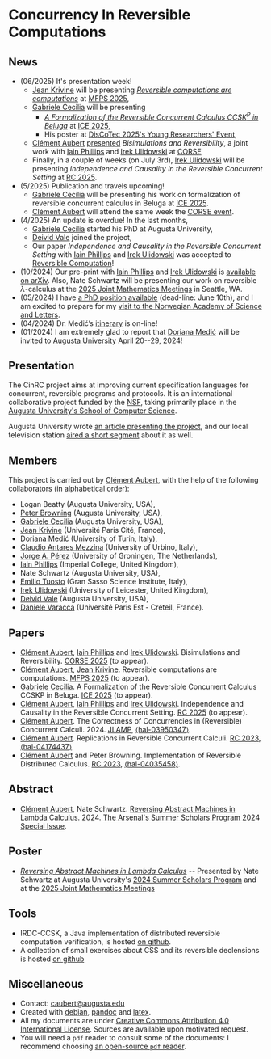# Concurrency In Reversible Computations

<!--
☛☛ [The project is currently actively looking for candidates for post-doc and PhD positions](https://spots.augusta.edu/caubert/research/cinrc/phd_ad.html).☚☚
-->

## News

- (06/2025) It's presentation week!
     - [Jean Krivine](https://www.irif.fr/~jkrivine/) will be presenting [*Reversible computations are computations*](https://www.coalg.org/calco-mfps-2025/pre-proceedings/MFPS25-29.pdf) at [MFPS 2025](https://www.coalg.org/calco-mfps-2025/),
     - [Gabriele Cecilia](https://gabrielececilia.github.io/) will be presenting
          - [*A Formalization of the Reversible Concurrent Calculus CCSK<sup>P</sup> in Beluga*](https://www.discotec.org/2025/satellite/ice_preproceedings/A_Formalization_of_the_Reversible_Concurrent_Calculus_CCSKP_in_Beluga.pdf) at [ICE 2025](https://www.discotec.org/2025/satellite/ice#accepted-papers),
          - His poster at  [DisCoTec 2025's Young Researchers' Event](https://www.discotec.org/2025/satellite/yr-posters),
     - [Clément Aubert](https://aubert.perso.math.cnrs.fr/) [presented](https://aubert.perso.math.cnrs.fr/#exp_CORSE) *Bisimulations and Reversibility*, a joint work with [Iain Phillips](http://www.doc.ic.ac.uk/~iccp/) and [Irek Ulidowski](https://www.cs.le.ac.uk/people/iulidowski/) at [CORSE](https://www.discotec.org/2025/satellite/corse)
     - Finally, in a couple of weeks (on July 3rd), [Irek Ulidowski](https://www.cs.le.ac.uk/people/iulidowski/) will be presenting *Independence and Causality in the Reversible Concurrent Setting* at [RC 2025](https://reversible-computation-2025.github.io/).
- (5/2025) Publication and travels upcoming!
     - [Gabriele Cecilia](https://gabrielececilia.github.io/) will be presenting his work on formalization of reversible concurrent calculus in Beluga at [ICE 2025](https://www.discotec.org/2025/satellite/ice#accepted-papers).
     - [Clément Aubert](https://aubert.perso.math.cnrs.fr/) will attend the same week the [CORSE event](https://www.discotec.org/2025/satellite/corse).
- (4/2025) An update is overdue! In the last months,
     - [Gabriele Cecilia](https://gabrielececilia.github.io/) started his PhD at Augusta University,
     - [Deivid Vale](https://deividrvale.github.io/) joined the project,
     - Our paper *Independence and Causality in the Reversible Concurrent Setting*  with [Iain Phillips](http://www.doc.ic.ac.uk/~iccp/) and [Irek Ulidowski](https://www.cs.le.ac.uk/people/iulidowski/) was accepted to [Reversible Computation](https://reversible-computation-2025.github.io/)!
- (10/2024) Our pre-print with [Iain Phillips](http://www.doc.ic.ac.uk/~iccp/) and [Irek Ulidowski](https://www.cs.le.ac.uk/people/iulidowski/) is [available on arXiv](http://arxiv.org/abs/2410.14699). Also, Nate Schwartz will be presenting our work on reversible $\lambda$-calculus at the [2025 Joint Mathematics Meetings](https://meetings.ams.org/math/jmm2025/meetingapp.cgi/Paper/45958) in Seattle, WA.
- (05/2024) I have [a PhD position available](https://spots.augusta.edu/caubert/research/cinrc/phd_ad.html) (dead-line: June 10th), and I am excited to prepare for my [visit to the Norwegian Academy of Science and Letters](https://secureconcur.academy/).
- (04/2024) Dr. Medić’s [itinerary](https://spots.augusta.edu/caubert/2024_Medic_Visit/) is on-line!
- (01/2024) I am extremely glad to report that [Doriana Medić](https://alpha.di.unito.it/doriana-medic/) will be invited to [Augusta University](https://www.augusta.edu/) April 20--29, 2024!

## Presentation

The CinRC project aims at improving current specification languages for concurrent, reversible programs and protocols.
It is an international collaborative project funded by the [NSF](https://www.nsf.gov/awardsearch/showAward?AWD_ID=2242786), taking primarily place in the [Augusta University's School of Computer Science](https://www.augusta.edu/ccs/).

Augusta University wrote [an article presenting the project](https://jagwire.augusta.edu/augusta-university-professor-receives-national-science-foundation-grant-for-groundbreaking-research/), and our local television station [aired a short segment](https://www.wrdw.com/2023/05/12/augusta-university-receives-grant-cyber-research-project/) about it as well.


## Members

This project is carried out by [Clément Aubert](https://spots.augusta.edu/caubert/), with the help of the following collaborators (in alphabetical order):

- Logan Beatty (Augusta University, USA),
- [Peter Browning](https://peterjbrowning.com/) (Augusta University, USA),
- [Gabriele Cecilia](https://gabrielececilia.github.io/) (Augusta University, USA),
- [Jean Krivine](https://www.irif.fr/~jkrivine/) (Université Paris Cité, France),
- [Doriana Medić](https://alpha.di.unito.it/doriana-medic/) (University of Turin, Italy),
- [Claudio Antares Mezzina](https://sites.google.com/view/claudio-mezzina) (University of Urbino, Italy),
- [Jorge A. Pérez](https://www.jperez.nl/) (University of Groningen, The Netherlands),
- [Iain Phillips](http://www.doc.ic.ac.uk/~iccp/) (Imperial College, United Kingdom),
- Nate Schwartz (Augusta University, USA),
- [Emilio Tuosto](https://cs.gssi.it/emilio.tuosto/) (Gran Sasso Science Institute, Italy),
- [Irek Ulidowski](https://www.cs.le.ac.uk/people/iulidowski/) (University of Leicester, United Kingdom),
- [Deivid Vale](https://deividrvale.github.io/) (Augusta University, USA),
- [Daniele Varacca](https://www.lacl.fr/~dvaracca/) (Université Paris Est - Créteil, France).

## Papers

<!--
### Accepted
-->

- [Clément Aubert](https://spots.augusta.edu/caubert/), [Iain Phillips](http://www.doc.ic.ac.uk/~iccp/) and [Irek Ulidowski](https://www.cs.le.ac.uk/people/iulidowski/). Bisimulations and Reversibility. [CORSE 2025](https://www.discotec.org/2025/satellite/corse) (to appear).
- [Clément Aubert](https://spots.augusta.edu/caubert/), [Jean Krivine](https://www.irif.fr/~jkrivine/). Reversible computations are computations. [MFPS 2025](https://www.coalg.org/calco-mfps-2025/) (to appear).
- [Gabriele Cecilia](https://gabrielececilia.github.io/). A Formalization of the Reversible Concurrent Calculus CCSKP in Beluga. [ICE 2025](https://www.discotec.org/2025/satellite/ice#accepted-papers) (to appear).
- [Clément Aubert](https://spots.augusta.edu/caubert/), [Iain Phillips](http://www.doc.ic.ac.uk/~iccp/) and [Irek Ulidowski](https://www.cs.le.ac.uk/people/iulidowski/). Independence and Causality in the Reversible Concurrent Setting. [RC 2025](https://reversible-computation-2025.github.io/) (to appear).
- [Clément Aubert](https://spots.augusta.edu/caubert/). The Correctness of Concurrencies in (Reversible) Concurrent Calculi. 2024. [JLAMP](http://dx.doi.org/10.1016/j.jlamp.2023.100924), [⟨hal-03950347⟩](https://hal.science/hal-03950347v1).
- [Clément Aubert](https://spots.augusta.edu/caubert/). Replications in Reversible Concurrent Calculi. [RC 2023](https://link.springer.com/chapter/10.1007/978-3-031-38100-3_2), [⟨hal-04174437⟩](https://hal.science/hal-04174437)
- [Clément Aubert](https://spots.augusta.edu/caubert/) and Peter Browning. Implementation of Reversible Distributed Calculus. [RC 2023](https://doi.org/10.1007/978-3-031-38100-3_13),  [⟨hal-04035458⟩](https://hal.science/hal-04035458v1).

<!--
### Major Revision

- Clément Aubert. The Correctness of Concurrencies in (Reversible) Concurrent Calculi. 2023. [⟨hal-03950347⟩](https://hal.science/hal-03950347v1). Submitted to [JLAMP](https://www.sciencedirect.com/journal/journal-of-logical-and-algebraic-methods-in-programming/), major revision required.

The revision essentially requires to clarify the connection between the general principle sketched in the beginning of the paper and its articulation to CSSK.
I look forward to clarifying this question and to refer to the related approaches suggested by the reviewers.
-->

<!--

### Submitted

-->

## Abstract

- [Clément Aubert](https://spots.augusta.edu/caubert/), Nate Schwartz. [Reversing Abstract Machines in Lambda Calculus]( https://hdl.handle.net/10675.2/625527). 2024. [The Arsenal's Summer Scholars Program 2024 Special Issue](https://scholarlycommons.augusta.edu/collections/ada5a959-a65d-450a-98e1-da62696f17f3).

## Poster

- [_Reversing Abstract Machines in Lambda Calculus_](https://spots.augusta.edu/caubert/research/cinrc/posters/Schwartz.Poster.SSP2024.pdf) -- Presented by Nate Schwartz at Augusta University's [2024 Summer Scholars Program](https://www.augusta.edu/curs/summer-scholars.php) and at the [2025 Joint Mathematics Meetings](https://jointmathematicsmeetings.org/meetings/national/jmm2025/2314_program_friday.html#2314:AMSPMEPOS1)

## Tools

- IRDC-CCSK, a Java implementation of distributed reversible computation verification, is hosted [on github](https://github.com/CinRC/IRDC-CCSK).
- A collection of small exercises about CSS and its reversible declensions is hosted [on github](https://github.com/CinRC/Exercises-on-CCS-CCSK-and-RCCS)

## Miscellaneous
<!--{.unlisted}-->

* Contact: [caubert@augusta.edu](mailto:caubert@augusta.edu)
* Created with [debian](https://www.debian.org/), [pandoc](https://pandoc.org/) and [latex](https://www.latex-project.org/).
* All my documents are under [Creative Commons Attribution 4.0 International License](https://creativecommons.org/licenses/by/4.0/). Sources are available upon motivated request.
* You will need a `pdf` reader to consult some of the documents: I recommend choosing [an open-source `pdf` reader](https://pdfreaders.org/).
